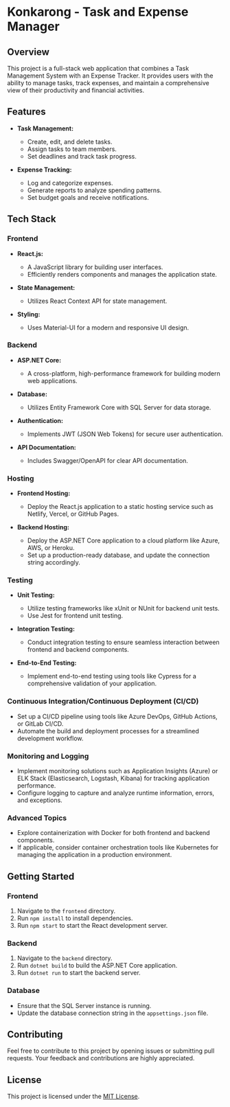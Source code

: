 # Konkarong - Task and Expense Manager

## Overview

This project is a full-stack web application that combines a Task Management System with an Expense Tracker. It provides users with the ability to manage tasks, track expenses, and maintain a comprehensive view of their productivity and financial activities.

## Features

- **Task Management:**
  - Create, edit, and delete tasks.
  - Assign tasks to team members.
  - Set deadlines and track task progress.

- **Expense Tracking:**
  - Log and categorize expenses.
  - Generate reports to analyze spending patterns.
  - Set budget goals and receive notifications.

## Tech Stack

### Frontend

- **React.js:**
  - A JavaScript library for building user interfaces.
  - Efficiently renders components and manages the application state.

- **State Management:**
  - Utilizes React Context API for state management.

- **Styling:**
  - Uses Material-UI for a modern and responsive UI design.

### Backend

- **ASP.NET Core:**
  - A cross-platform, high-performance framework for building modern web applications.

- **Database:**
  - Utilizes Entity Framework Core with SQL Server for data storage.

- **Authentication:**
  - Implements JWT (JSON Web Tokens) for secure user authentication.

- **API Documentation:**
  - Includes Swagger/OpenAPI for clear API documentation.

### Hosting

- **Frontend Hosting:**
  - Deploy the React.js application to a static hosting service such as Netlify, Vercel, or GitHub Pages.

- **Backend Hosting:**
  - Deploy the ASP.NET Core application to a cloud platform like Azure, AWS, or Heroku.
  - Set up a production-ready database, and update the connection string accordingly.

### Testing

- **Unit Testing:**
  - Utilize testing frameworks like xUnit or NUnit for backend unit tests.
  - Use Jest for frontend unit testing.

- **Integration Testing:**
  - Conduct integration testing to ensure seamless interaction between frontend and backend components.

- **End-to-End Testing:**
  - Implement end-to-end testing using tools like Cypress for a comprehensive validation of your application.

### Continuous Integration/Continuous Deployment (CI/CD)

- Set up a CI/CD pipeline using tools like Azure DevOps, GitHub Actions, or GitLab CI/CD.
- Automate the build and deployment processes for a streamlined development workflow.

### Monitoring and Logging

- Implement monitoring solutions such as Application Insights (Azure) or ELK Stack (Elasticsearch, Logstash, Kibana) for tracking application performance.
- Configure logging to capture and analyze runtime information, errors, and exceptions.

### Advanced Topics

- Explore containerization with Docker for both frontend and backend components.
- If applicable, consider container orchestration tools like Kubernetes for managing the application in a production environment.

## Getting Started

### Frontend

1. Navigate to the `frontend` directory.
2. Run `npm install` to install dependencies.
3. Run `npm start` to start the React development server.

### Backend

1. Navigate to the `backend` directory.
2. Run `dotnet build` to build the ASP.NET Core application.
3. Run `dotnet run` to start the backend server.

### Database

- Ensure that the SQL Server instance is running.
- Update the database connection string in the `appsettings.json` file.




## Contributing

Feel free to contribute to this project by opening issues or submitting pull requests. Your feedback and contributions are highly appreciated.

## License

This project is licensed under the [MIT License](LICENSE).
